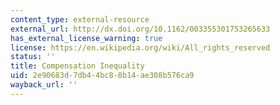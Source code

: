 ```yaml
---
content_type: external-resource
external_url: http://dx.doi.org/10.1162/003355301753265633
has_external_license_warning: true
license: https://en.wikipedia.org/wiki/All_rights_reserved
status: ''
title: Compensation Inequality
uid: 2e90683d-7db4-4bc8-8b14-ae308b576ca9
wayback_url: ''
---
```

